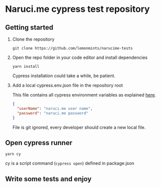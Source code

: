 # Naruci.me cypress test repository

## Getting started

1. Clone the repository

   `git clone https://github.com/lemonmints/narucime-tests`

2. Open the repo folder in your code editor and install dependencies

   `yarn install`

   Cypress installation could take a while, be patient.

3. Add a local cypress.env.json file in the repository root

   This file contains all cypress environment variables as explained [here](https://docs.cypress.io/guides/guides/environment-variables.html#Option-2-cypress-env-json).

   ```json
   {
     "userName": "naruci.me user name",
     "password": "naruci.me password"
   }
   ```

   File is git ignored, every developer should create a new local file.

## Open cypress runner

    yarn cy

cy is a script command (`cypress open`) defined in package.json

## Write some tests and enjoy
